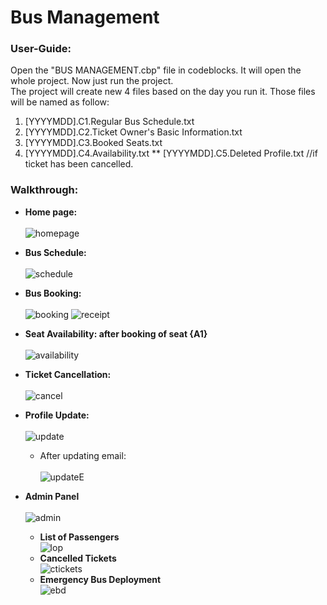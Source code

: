 # Bus Management 

### User-Guide: 
Open the "BUS MANAGEMENT.cbp" file in codeblocks. It will open the whole project. Now just run the project. </br>
The project will create new 4 files based on the day you run it. Those files will be named as follow:
1. [YYYYMDD].C1.Regular Bus Schedule.txt
2. [YYYYMDD].C2.Ticket Owner's Basic Information.txt
3. [YYYYMDD].C3.Booked Seats.txt
4. [YYYYMDD].C4.Availability.txt
** [YYYYMDD].C5.Deleted Profile.txt //if ticket has been cancelled.

### Walkthrough:

* **Home page:** </br> </br>
![homepage](Images/HomePage.png)

* **Bus Schedule:** </br> </br>
![schedule](https://github.com/PiasRoY/Bus-Management/blob/master/Images/Bus%20Schedule%20-%201.png?raw=true)

* **Bus Booking:** </br> </br>
![booking](https://github.com/PiasRoY/Bus-Management/blob/master/Images/Bus%20Booking%20with%20seat%20availability.png?raw=true)
![receipt](https://github.com/PiasRoY/Bus-Management/blob/master/Images/Booking%20Receipt.png)

* **Seat Availability: after booking of seat {A1}** </br> </br>
![availability](https://github.com/PiasRoY/Bus-Management/blob/master/Images/Seat%20availability%20after%20first%20booking.png?raw=true)

* **Ticket Cancellation:** </br> </br>
![cancel](https://github.com/PiasRoY/Bus-Management/blob/master/Images/Ticket%20Cancellation.png)

* **Profile Update:** </br> </br>
![update](https://github.com/PiasRoY/Bus-Management/blob/master/Images/User%20profile%20update.png)
  * After updating email: </br> </br>
  ![updateE](https://github.com/PiasRoY/Bus-Management/blob/master/Images/After%20updating%20profile%20-%20email.png)
  
* **Admin Panel** </br> </br>
  ![admin](https://github.com/PiasRoY/Bus-Management/blob/master/Images/Admin%20Panel%20-%20Walkthrough%201.png)
  * **List of Passengers** </br>
      ![lop](https://github.com/PiasRoY/Bus-Management/blob/master/Images/Admin%20Panel%20-%20List%20of%20Passengers%20.png)
  * **Cancelled Tickets** </br>
      ![ctickets](https://github.com/PiasRoY/Bus-Management/blob/master/Images/Admin%20Panel%20-%20Cancelled%20Tickets.png)
  * **Emergency Bus Deployment** </br>
      ![ebd](https://github.com/PiasRoY/Bus-Management/blob/master/Images/Admin%20Panel%20-%20Emergency.png)
